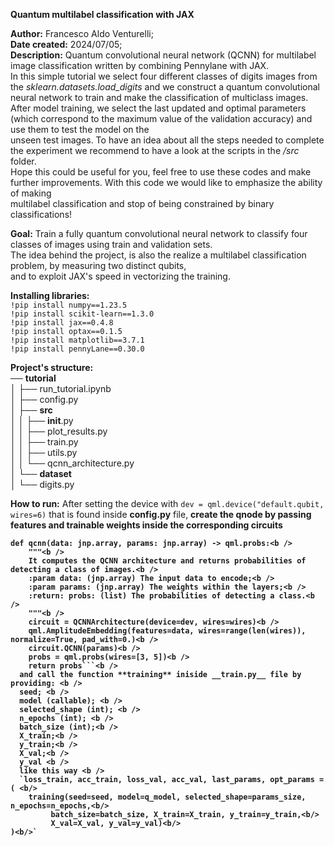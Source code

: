 __Quantum multilabel classification with JAX__

__Author:__ Francesco Aldo Venturelli;<br />
__Date created:__ 2024/07/05;<br />
__Description:__ Quantum convolutional neural network (QCNN) for multilabel image classification written by combining Pennylane with JAX.<br />
In this simple tutorial we select four different classes of digits images from the *sklearn.datasets.load_digits* and we construct a quantum convolutional neural network to train and make the classification of multiclass images.<br />
After model training, we select the last updated and optimal parameters (which correspond to the maximum value of the validation accuracy) and use them to test the model on the<br /> unseen test images. To have an idea about all the steps needed to complete the experiment we recommend to have a look at the scripts in the */src* folder.<br />
Hope this could be useful for you, feel free to use these codes and make further improvements. With this code we would like to emphasize the ability of making<br />
multilabel classification and stop of being constrained by binary classifications!


__Goal:__ Train a fully quantum convolutional neural network to classify four classes of images using train and validation sets.<br />
The idea behind the project, is also the realize a multilabel classification problem, by measuring two distinct qubits,<br />
and to exploit JAX's speed in vectorizing the training.


__Installing libraries:__<br/>
`!pip install numpy==1.23.5`<br/>
`!pip install scikit-learn==1.3.0`<br/>
`!pip install jax==0.4.8`<br/>
`!pip install optax==0.1.5`<br/>
`!pip install matplotlib==3.7.1`<br/>
`!pip install pennyLane==0.30.0`<br/>


__Project's structure:__ <br/>
── __tutorial__ <br/>
│     ├── run_tutorial.ipynb<br/>
│     ├── config.py<br/>
│     ├── __src__ <br/>
│     │     ├── __init__.py<br/>
│     │     ├── plot_results.py<br/>
│     │     ├── train.py<br/>
│     │     ├── utils.py<br/>
│     │     └── qcnn_architecture.py<br/>
│     └── __dataset__ <br/>
│           └── digits.py<br/>


__How to run:__
After setting the device with `dev = qml.device("default.qubit, wires=6)` that is found inside __config.py__ file, <b />
create the qnode by passing features and trainable weights inside the corresponding circuits <b />
```@qml.qnode(device=dev, interface="jax") <b />
def qcnn(data: jnp.array, params: jnp.array) -> qml.probs:<b />
    """<b />
    It computes the QCNN architecture and returns probabilities of detecting a class of images.<b />
    :param data: (jnp.array) The input data to encode;<b />
    :param params: (jnp.array) The weights within the layers;<b />
    :return: probs: (list) The probabilities of detecting a class.<b />
    """<b />
    circuit = QCNNArchitecture(device=dev, wires=wires)<b />
    qml.AmplitudeEmbedding(features=data, wires=range(len(wires)), normalize=True, pad_with=0.)<b />
    circuit.QCNN(params)<b />
    probs = qml.probs(wires=[3, 5])<b />
    return probs```<b />
  and call the function **training** iniside __train.py__ file by providing: <b />
  seed; <b />
  model (callable); <b />
  selected_shape (int); <b />
  n_epochs (int); <b />
  batch_size (int);<b />
  X_train;<b />
  y_train;<b />
  X_val;<b />
  y_val <b />
  like this way <b />
  `loss_train, acc_train, loss_val, acc_val, last_params, opt_params = ( <b/>
    training(seed=seed, model=q_model, selected_shape=params_size, n_epochs=n_epochs,<b/>
         batch_size=batch_size, X_train=X_train, y_train=y_train,<b/>
         X_val=X_val, y_val=y_val)<b/>
)<b/>`


